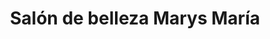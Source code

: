 ---
title: "Salón de belleza Marys María"
url: /puerto-la-cruz/salon-de-belleza-marys-maria/
shop: Friseur
---